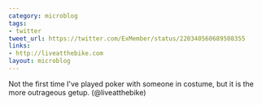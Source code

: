 ```yaml
---
category: microblog
tags:
- twitter
tweet_url: https://twitter.com/ExMember/status/220340560689508355
links:
- http://liveatthebike.com
layout: microblog
---
```

Not the first time I've played poker with someone in costume, but it is the more outrageous getup. (@liveatthebike)
